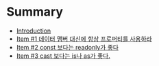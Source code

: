 # Summary

* [Introduction](README.md)
* [Item \#1 데이터 맴버 대신에 항상 프로퍼티를 사용하라](item-1-데이터-맴버-대신에-항상-프로퍼티를-사용하라.md)
* [Item \#2 const 보다는 readonly가 좋다](item-2-const-보다는-readonly가-좋다.md)
* [Item \#3 cast 보다는 is나 as가 좋다.](item-3-cast-보다는-is나-as가-좋다.md)


